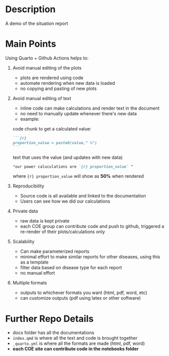 # Description
A demo of the situation report

# Main Points

Using Quarto + Github Actions helps to:

1. Avoid manual editing of the plots
     - plots are rendered using code
     - automate rendering when new data is loaded
     - no copying and pasting of new plots
2. Avoid manual editing of text
      - inline code can make calculations and render text in the document
      - no need to manually update whenever there's new data
      - example:

   code chunk to get a calculated value:
   ````markdown
   ```{r}
   proportion_value = paste0(value," %")
   ```
   ````
   
   text that uses the value (and updates with new data)
   ````markdown
   "our power caluculations are `{r} proportion_value` " 
   ````

   where `{r} proportion_value` will show as **50%** when rendered


3. Reproducibility
   - Source code is all available and linked to the documentation
   - Users can see how we did our calculations
     
4. Private data
   - raw data is kept private
   - each COE group can contribute code and push to github, triggered a re-render of their plots/calculations only
  
5. Scalability
     - Can make parameterized reports
     - minimal effort to make similar reports for other diseases, using this as a template
     - filter data based on disease type for each report
     - no manual effort
       
6. Multiple formats
     - outputs to whichever formats you want (html, pdf, word, etc)
     - can customize outputs (pdf using latex or other software)
   

# Further Repo Details

- docs folder has all the documentations
- `index.qmd` is where all the text and code is brought together
- `_quarto.yml` is where all the formats are made (html, pdf, word)
- **each COE site can contribute code in the notebooks folder**

